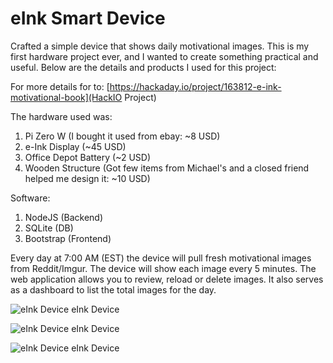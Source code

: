 # eInk Smart Device

Crafted a simple device that shows daily motivational images. This is my first hardware project ever, and I wanted to create something practical and useful. Below are the details and products I used for this project: 

For more details for to: [https://hackaday.io/project/163812-e-ink-motivational-book](HackIO Project) 

The hardware used was: 

1. Pi Zero W (I bought it used from ebay: ~8 USD)  
2. e-Ink Display (~45 USD)  
3. Office Depot Battery (~2 USD) 
4. Wooden Structure (Got few items from Michael's and a closed friend helped me design it: ~10 USD) 

Software: 

1. NodeJS (Backend) 
2. SQLite (DB) 
3. Bootstrap (Frontend) 

Every day at 7:00 AM (EST) the device will pull fresh motivational images from Reddit/Imgur. The device will show each image every 5 minutes. The web application allows you to review, reload or delete images. It also serves as a dashboard to list the total images for the day.

![eInk Device eInk Device](https://i.imgur.com/fZdgRlZ.jpg "eInk Device")

![eInk Device eInk Device](https://i.imgur.com/AxB8ofb.png "eInk Device")

![eInk Device eInk Device](https://i.imgur.com/IwqrIQH.jpg "eInk Device")
